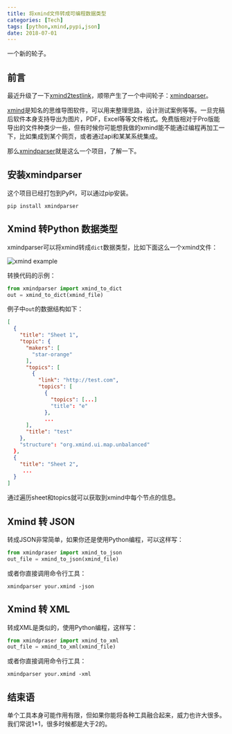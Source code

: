 ```yaml
---
title: 将xmind文件转成可编程数据类型
categories: [Tech]
tags: [python,xmind,pypi,json]
date: 2018-07-01
---
```


一个新的轮子。

<!-- more -->

## 前言

最近升级了一下[xmind2testlink](https://github.com/tobyqin/xmind2testlink)，顺带产生了一个中间轮子：[xmindparser](https://github.com/tobyqin/xmindparser)。

[xmind](https://www.xmind.cn/)是知名的思维导图软件，可以用来整理思路，设计测试案例等等。一旦完稿后软件本身支持导出为图片，PDF，Excel等等文件格式。免费版相对于Pro版能导出的文件种类少一些，但有时候你可能想我做的xmind能不能通过编程再加工一下，比如集成到某个网页，或者通过api和某某系统集成。

那么[xmindparser](https://github.com/tobyqin/xmindparser)就是这么一个项目，了解一下。

## 安装xmindparser

这个项目已经打包到PyPI，可以通过pip安装。

```
pip install xmindparser
```

## Xmind 转Python 数据类型

xmindparser可以将xmind转成`dict`数据类型，比如下面这么一个xmind文件：

![xmind example](https://tobyqin.github.io/images/xmind-example.png)

转换代码的示例：

```python
from xmindparser import xmind_to_dict
out = xmind_to_dict(xmind_file)
```

例子中`out`的数据结构如下：

```json
[
  {
    "title": "Sheet 1",
    "topic": {
      "makers": [
        "star-orange"
      ],
      "topics": [
        {
          "link": "http://test.com",
          "topics": [
            {
              "topics": [...]
              "title": "e"
            },
            ...
      ],
      "title": "test"
    },
    "structure": "org.xmind.ui.map.unbalanced"
  },
  {
    "title": "Sheet 2",
     ...
  }
]
```

通过遍历sheet和topics就可以获取到xmind中每个节点的信息。

## Xmind 转 JSON

转成JSON非常简单，如果你还是使用Python编程，可以这样写：

```python
from xmindpraser import xmind_to_json
out_file = xmind_to_json(xmind_file)
```

或者你直接调用命令行工具：

```
xmindparser your.xmind -json
```

## Xmind 转 XML

转成XML是类似的，使用Python编程，这样写：

```python
from xmindpraser import xmind_to_xml
out_file = xmind_to_xml(xmind_file)
```

或者你直接调用命令行工具：

```
xmindparser your.xmind -xml
```

## 结束语

单个工具本身可能作用有限，但如果你能将各种工具融合起来，威力也许大很多。我们常说1+1，很多时候都是大于2的。